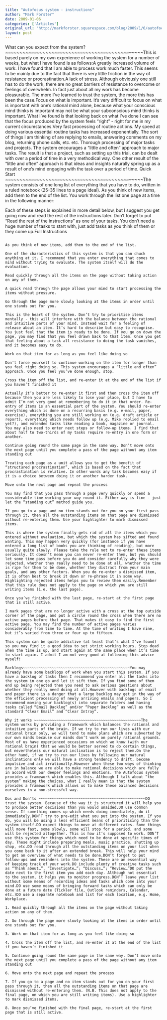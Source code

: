 ```yaml
---
title: "Autofocus system - instructions"
author: "Mark Forster"
date: 2009-01-06
categories: ['Articles']
original_url: "http://markforster.squarespace.com/blog/2009/1/6/autofocus-system-instructions.html"
layout: post
---
```


What can you expect from the system? ~~~~~~~~~~~~~~~~~~~~~~~~~~~~~~~~~~~~~~~~~~~~~~~~This is based purely on my own experience of working the system for a number of weeks, but what I have found is as follows:A greatly increased volume of work. I have found that I am able to process work much faster. This seems to be mainly due to the fact that there is very little friction in the way of resistance or procrastination.A lack of stress. Although obviously one still has to do the work, there are no great barriers of resistance to overcome or feelings of overwhelm. In fact just about all my work has become pleasurable. The more I’ve learned to trust the system, the more this has been the case.Focus on what is important. It’s very difficult to focus on what is important with one’s rational mind alone, because what your conscious mind thinks is important may not be what your subconscious mind thinks is important. What I’ve found is that looking back on what I’ve done I can see that the focus produced by the system feels “right” - right for me in my current circumstances.Very fast processing of routine actions. My speed at doing various essential routine tasks has increased exponentially. The sort of things I am thinking of are replying to emails, answering comments on my blog, returning phone calls, etc. etc. Thorough processing of major tasks and projects. The system encourages a “little and often” approach to major tasks. The result is that a project, such as setting up this trial, can be dealt with over a period of time in a very methodical way. One other result of the “little and often” approach is that ideas and insights naturally spring up as a result of one’s mind engaging with the task over a period of time. Quick Start ~~~~~~~~~~~~~~~~~~~~~~~~~~~~~~~~~~~~~~~~~~~~~~~~The system consists of one long list of everything that you have to do, written in a ruled notebook (25-35 lines to a page ideal). As you think of new items, add them to the end of the list. You work through the list one page at a time in the following manner:

Each of these steps is explained in more detail below, but I suggest you get going now and read the rest of the instructions later. Don’t forget to put “Read the rest of the instructions” as one of your tasks. You don’t need a huge number of tasks to start with, just add tasks as you think of them or they come up.Full Instructions

~~~~~~~~~~~~~~~~~~~~~~~~~~~~~~~~~~~~~~~~~~~~~~~~

As you think of new items, add them to the end of the list.

One of the characteristics of this system is that you can chuck anything at it. I recommend that you enter everything that comes to mind without trying to evaluate. The system itself will do the evaluation.

Read quickly through all the items on the page without taking action on any of them.

A quick read through the page allows your mind to start processing the items without pressure.

Go through the page more slowly looking at the items in order until one stands out for you.

This is the heart of the system. Don’t try to prioritise items mentally - this will interfere with the balance between the rational and intuitive parts of your mind. Instead wait for a feeling of release about an item. It’s hard to describe but easy to recognise. You just feel that the item is ready to be done. If you go on down the page, you may find that you feel drawn back to that item. Once you get that feeling about a task all resistance to doing the task vanishes, and it becomes easy to do.

Work on that item for as long as you feel like doing so

Don’t force yourself to continue working on the item for longer than you feel right doing so. This system encourages a “little and often” approach. Once you feel you’ve done enough, stop.

Cross the item off the list, and re-enter it at the end of the list if you haven’t finished it

Actually it’s better to re-enter it first and then cross the item off because then you are less likely to lose your place, but I have to admit I’m not very good at remembering to do it in that order. Re-entry of items is an essential part of the system. You should re-enter everything which is done on a recurring basis (e.g. e-mail, paper, exercise), everything you are still working on (e.g. draft article or report), everything which needs follow up (e.g. Mike replied to email yet?), and extended tasks like reading a book, magazine or journal. You may also need to enter next steps or follow-up items. I find that about half to two-thirds of my tasks require re-entry in one form or another.

Continue going round the same page in the same way. Don’t move onto the next page until you complete a pass of the page without any item standing out

Treating each page as a unit allows you to get the benefit of “structured procrastination”, which is based on the fact that procrastination is relative. In other words any task becomes easy if it is a choice between doing it or another harder task.

Move onto the next page and repeat the process

You may find that you pass through a page very quickly or spend a considerable time working your way round it. Either way is fine - just let the “standing out” method guide you.

If you go to a page and no item stands out for you on your first pass through it, then all the outstanding items on that page are dismissed without re-entering them. Use your highlighter to mark dismissed items.

This is where the system finally gets rid of all the items which you entered without evaluation, but which the system has sifted and found wanting. This may happen very quickly (for instance if you have entered a long list of books you are thinking of reading), but more usually quite slowly. Please take the rule not to re-enter these items seriously. It doesn’t mean you can never re-enter them, but you should let some time pass before you do and consider carefully why they were rejected, whether they really need to be done at all, whether the time is ripe for them to be done, whether they distract from your main goals, and any other factors. When you do re-enter a dismissed item, it is often best to break it down or re-phrase it in some way. Highlighting rejected items helps you to review them easily.Remember that this rule does not apply to the page on which you are still writing items (i.e. the last page).

Once you’ve finished with the last page, re-start at the first page that is still active.

I mark pages that are no longer active with a cross at the top outside corner of the page, and put a circle round the cross when there are no active pages before that page. That makes it easy to find the first active page. You may find the number of active pages varies considerably from time to time. At the time of writing I have nine, but it’s varied from three or four up to fifteen.

This system can be quite addictive (at least that’s what I’ve found) so you may find it a good idea to set strict working hours. Stop dead when the time is up, and start again at the same place when it’s time to start again. I admit I am not very good at following this advice myself!

Backlogs~~~~~~~~~~~~~~~~~~~~~~~~~~~~~~~~~~~~~~~~~~~~~~~~You may already have some backlogs of work when you start this system. If you have a backlog of tasks then I recommend you enter all the tasks into the system in one go and let it sift them. If you find some of them end up being rejected then you need to ask serious questions about whether they really need doing at all.However with backlogs of email and paper there is a danger that a large backlog may get in the way of the efficient processing of newly arriving emails and papers. So I recommend moving your backlog(s) into separate folders and having tasks called “Email Backlog” and/or “Paper Backlog” as well as the standard “Clear Email” and “Clear Intray”.

Why it works ~~~~~~~~~~~~~~~~~~~~~~~~~~~~~~~~~~~~~~~~~~~~~~~~The system works by providing a framework which balances the rational and intuitive parts of the brain. If we try to run our lives with our rational brain only, we will tend to make plans which are subverted by our own minds because our minds don’t work on purely rational grounds. Most of us have experienced occasions on which we know (with our rational brain) that we would be better served to do certain things, but nevertheless our natural inclination is to reject them.On the other hand, if we try to run our lives by following our natural inclinations only we will have a strong tendency to drift, become impulsive and act irrationally.However when these two ways of thinking are in balance we are able to make rational decisions which are fully in accord with our deeper feelings and emotions. The Autofocus system provides a framework which enables this. Although I talk about “the system” making the choices, what I really mean is that the system provides a framework which allows us to make these balanced decisions ourselves in a non-stressful way.

Dos and Don’ts ~~~~~~~~~~~~~~~~~~~~~~~~~~~~~~~~~~~~~~~~~~~~~~~~DO trust the system. Because of the way it is structured it will help you to produce better decisions than you would unaided.DO use common sense. If something comes up which needs doing immediately, do it immediately.DON’T try to pre-edit what you put into the system. If you do, you will be using a less efficient means of prioritising than the system itself.DO expect things to move at different rates. Some things will move fast, some slowly, some will stop for a period, and some will be rejected altogether. This is how it’s supposed to work. DON’T use this system for things which need to be done at specific times of day. These might include preparing meals, music practice, shutting up shop, etc.DO read through all the outstanding items on your list when you come back to it after an extended break. This will help your mind to get an overview of what needs to be done.DON’t forget to put follow-ups and reminders into the system. These are an essential way of keeping track of your work.DO include plenty of creative tasks such as “Think about…”, “Investigate…”; “Discuss…”; “Review…”DO put the date next to the first item you add each day. Although not essential to the system, it helps you to monitor progress.DON’T leave your list without some means of recording ideas and tasks which come into your mind.DO use some means of bringing forward tasks which can only be done at a future date (Tickler file, Outlook reminders, Calendar, etc.)DO use a separate notebook and list for each location, e.g. Home, Workplace.

1. Read quickly through all the items on the page without taking action on any of them.

2. Go through the page more slowly looking at the items in order until one stands out for you.

3. Work on that item for as long as you feel like doing so

4. Cross the item off the list, and re-enter it at the end of the list if you haven’t finished it

5. Continue going round the same page in the same way. Don’t move onto the next page until you complete a pass of the page without any item standing out

6. Move onto the next page and repeat the process

7. If you go to a page and no item stands out for you on your first pass through it, then all the outstanding items on that page are dismissed without re-entering them. (N.B. This does not apply to the final page, on which you are still writing items). Use a highlighter to mark dismissed items.

8. Once you’ve finished with the final page, re-start at the first page that is still active.
